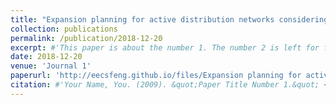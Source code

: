 ```yaml
---
title: "Expansion planning for active distribution networks considering the cable utilization and smart grid technologies"
collection: publications
permalink: /publication/2018-12-20
excerpt: #'This paper is about the number 1. The number 2 is left for future work.'
date: 2018-12-20
venue: 'Journal 1'
paperurl: 'http://eecsfeng.github.io/files/Expansion planning for active distribution networks considering the cable utilization and smart grid technologies.pdf'
citation: #'Your Name, You. (2009). &quot;Paper Title Number 1.&quot; <i>Journal 1</i>. 1(1).'
---
```



